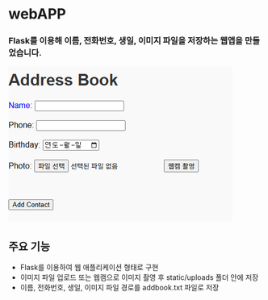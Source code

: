 # webAPP
### Flask를 이용해 이름, 전화번호, 생일, 이미지 파일을 저장하는 웹앱을 만들었습니다.
![image](webAPP.png)

## 주요 기능
- Flask를 이용하여 웹 애플리케이션 형태로 구현
- 이미지 파일 업로드 또는 웹캠으로 이미지 촬영 후 static/uploads 폴더 안에 저장
- 이름, 전화번호, 생일, 이미지 파일 경로를 addbook.txt 파일로 저장
